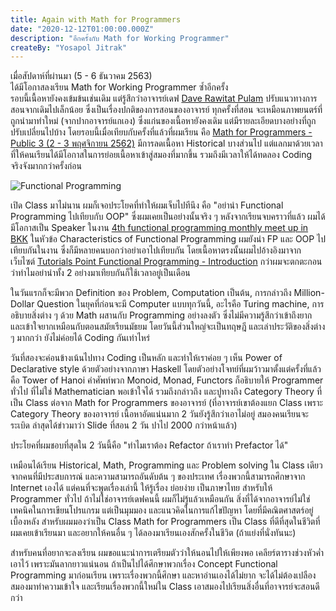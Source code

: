 ```yaml
---
title: Again with Math for Programmers
date: "2020-12-12T01:00:00.000Z"
description: "อีกครั้งกับ Math for Working Programmer"
createBy: "Yosapol Jitrak"
---
```


เมื่อสัปดาห์ที่ผ่านมา (5 - 6 ธันวาคม 2563) <br />
ได้มีโอกาสลงเรียน Math for Working Programmer ซ้ำอีกครั้ง <br />
รอบนี้เนื้อหายังคงเข้มข้นเช่นเดิม แต่รู้สึกว่าอาจารย์เดฟ [Dave Rawitat Pulam](https://www.facebook.com/rawitat) ปรับแนวทางการสอนจากเดิมไปเล็กน้อย ซึ่งเป็นเรื่องปกติของการสอนของอาจารย์ ทุกครั้งที่สอน จะเหมือนภาพยนตร์ที่ถูกนำมาทำใหม่ (จากปากอาจารย์แกเอง) ซึ่งแก่นของเนื้อหายังคงเดิม แต่มีรายละเอียดบางอย่างที่ถูกปรับเปลี่ยนไปบ้าง โดยรอบนี้เมื่อเทียบกับครั้งที่แล้วที่ผมเรียน คือ [Math for Programmers - Public 3 (2 - 3 พฤศจิกายน 2562)](https://jitrak.dev/opened-up-a-new-world-with-math-for-programmers/) มีการลดเนื้อหา Historical บางส่วนไป แต่แลกมาด้วยเวลาที่ให้คนเรียนได้มีโอกาสในการย่อยเนื้อหาเข้าสู่สมองที่มากขึ้น รวมถึงมีเวลาให้ได้ทดลอง Coding จริงจังมากกว่าครั้งก่อน 

![Functional Programming](./fp-programming.jpg)

เปิด Class มาไม่นาน ผมก็เจอประโยคที่ทำให้ผมเจ็บไปทีนึง คือ "อย่านำ Functional Programming ไปเทียบกับ OOP" ซึ่งผมเคยเป็นอย่างนั้นจริง ๆ หลังจากเรียนจบคราวที่แล้ว ผมได้มีโอกาสเป็น Speaker ในงาน [4th functional programming monthly meet up in BKK](https://www.facebook.com/events/1423368907832463/?acontext=%7B%22source%22%3A%224%22%2C%22feed_story_type%22%3A%22308%22%2C%22action_history%22%3A%22null%22%7D) ในหัวข้อ Characteristics of Functional Programming ผมยังนำ FP และ OOP ไปเทียบกันในงาน ซึ่งก็มีหลายคนบอกว่าอย่าเอาไปเทียบกัน โดยเนื้อหาตรงนั้นผมไปอ้างอิงมาจากเว็บไซต์ [Tutorials Point Functional Programming - Introduction](https://www.tutorialspoint.com/functional_programming/functional_programming_introduction.htm) กว่าผมจะตกตะกอนว่าทำไมอย่านำทั้ง 2 อย่างมาเทียบกันก็ใช้เวลาอยู่เป็นเดือน

ในวันแรกก็จะมีพวก Definition ของ Problem, Computation เป็นต้น, การกล่าวถึง Million-Dollar Question ในยุคที่ก่อนจะมี Computer แบบทุกวันนี้, อะไรคือ Turing machine, การอธิบายสิ่งต่าง ๆ ด้วย Math ผสานกับ Programming อย่างลงตัว ซึ่งไม่มีความรู้สึกว่าเข้าถึงยาก และเข้าใจยากเหมือนกับตอนสมัยเรียนมัธยม โดยวันนี้ส่วนใหญ่จะเป็นทฤษฎี และเล่าประวัติของสิ่งต่าง ๆ มากกว่า ยังไม่ค่อยได้ Coding กันเท่าไหร่

วันที่สองจะค่อนข้างเน้นไปทาง Coding เป็นหลัก และทำให้เราค่อย ๆ เห็น Power of Declarative style ด้วยตัวอย่างจากภาษา Haskell โดยตัวอย่างโจทย์ที่ผมว้าวมาตั้งแต่ครั้งที่แล้วคือ Tower of Hanoi คำศัพท์พวก Monoid, Monad, Functors ก็อธิบายให้ Programmer ทั่วไป ที่ไม่ใช่ Mathematician พอเข้าใจได้ รวมถึงกล่าวถึง และปูทางถึง Category Theory ที่เป็น Class ต่อจาก Math for Programmers ของอาจารย์ (ที่อาจารย์เขาต้องแยก Class เพราะ Category Theory ของอาจารย์ เนื้อหาอัดแน่นมาก 2 วันยังรู้สึกว่าเอาไม่อยู่ สมองคนเรียนจะระเบิด ล่าสุดได้ข่าวมาว่า Slide ที่สอน 2 วัน ปาไป 2000 กว่าหน้าแล้ว)

ประโยคที่ผมชอบที่สุดใน 2 วันนี้คือ "ทำไมเราต้อง Refactor ถ้าเราทำ Prefactor ได้"

เหมือนได้เรียน Historical, Math, Programming และ Problem solving ใน Class เดียว จากคนที่มีประสบการณ์ และความสามารถอันดับต้น ๆ ของประเทศ เรื่องพวกนี้สามารถศึกษาจาก Internet เองได้ แต่คนที่จะพูดเรื่องเล่านี้ ให้รู้เรื่อง ย่อยง่าย เป็นภาษาไทย สำหรับให้ Programmer ทั่วไป ถ้าไม่ใช่อาจารย์เดฟคนนี้ ผมก็ไม่รู้แล้วเหมือนกัน สิ่งที่ได้จากอาจารย์ไม่ใช่เทคนิคในการเขียนโปรแกรม แต่เป็นมุมมอง และแนวคิดในการแก้ไขปัญหา โดยที่มีคณิตศาสตร์อยู่เบื้องหลัง
สำหรับผมมองว่าเป็น Class Math for Programmers เป็น Class ที่ดีที่สุดในชีวิตที่ผมเคยเข้าเรียนมา และอยากให้คนอื่น ๆ ได้ลองมาเรียนเองสักครั้งในชีวิต (ถ้าแย่งที่นั่งทันนะ)

สำหรับคนที่อยากจะลงเรียน ผมขอแนะนำการเตรียมตัวว่าให้นอนไปให้เพียงพอ เคลียร์ตารางช่วงหัวค่ำเอาไว้ เพราะมันลากยาวแน่นอน ถ้าเป็นไปได้ศึกษาพวกเรื่อง Concept Functional Programming มาก่อนเรียน เพราะเรื่องพวกนี้ศึกษา และหาอ่านเองได้ไม่ยาก จะได้ไม่ต้องเปลืองสมองมาทำความเข้าใจ และเรียนเรื่องพวกนี้ใหม่ใน Class เอาสมองไปเรียนสิ่งอื่นที่อาจารย์จะสอนดีกว่า
